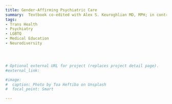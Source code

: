 ```yaml
---
title: Gender-Affirming Psychiatric Care
summary:  Textbook co-edited with Alex S. Keuroghlian MD, MPH; in contract with APA Publishing for publication 2023
tags:
- Trans Health
- Psychiatry
- LGBTQ
- Medical Education
- Neurodiversity




# Optional external URL for project (replaces project detail page).
#external_link: 

#image:
#  caption: Photo by Toa Heftiba on Unsplash
#  focal_point: Smart

---
```

